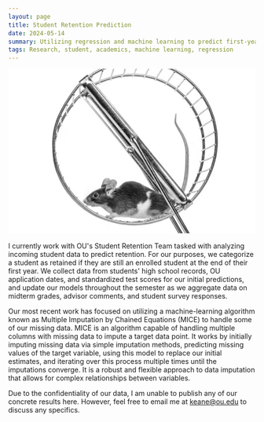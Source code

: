```yaml
---
layout: page
title: Student Retention Prediction
date: 2024-05-14
summary: Utilizing regression and machine learning to predict first-year student retention. 
tags: Research, student, academics, machine learning, regression
---
```


![MICE](/images/research/student-retention/mice.png)

I currently work with OU's Student Retention Team tasked with analyzing incoming student data to predict retention. For our purposes, we categorize a student as retained if they are still an enrolled student at the end of their first year. We collect data from students' high school records, OU application dates, and standardized test scores for our initial predictions, and update our models throughout the semester as we aggregate data on midterm grades, advisor comments, and student survey responses. 

Our most recent work has focused on utilizing a machine-learning algorithm known as Multiple Imputation by Chained Equations (MICE) to handle some of our missing data. MICE is an algorithm capable of handling multiple columns with missing data to impute a target data point. It works by initially imputing missing data via simple imputation methods, predicting missing values of the target variable, using this model to replace our initial estimates, and iterating over this process multiple times until the imputations converge. It is a robust and flexible approach to data imputation that allows for complex relationships between variables. 

Due to the confidentiality of our data, I am unable to publish any of our concrete results here. However, feel free to email me at keane@ou.edu to discuss any specifics.
